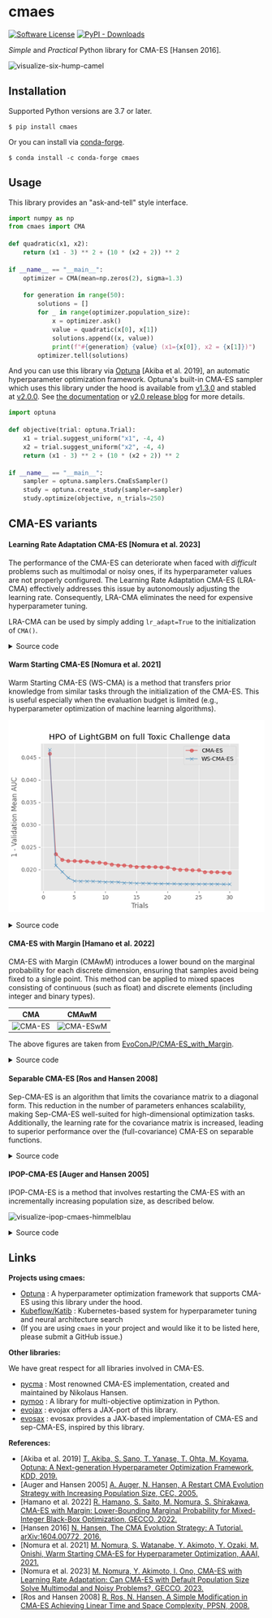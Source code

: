 # cmaes

[![Software License](https://img.shields.io/badge/license-MIT-brightgreen.svg?style=flat-square)](./LICENSE) [![PyPI - Downloads](https://img.shields.io/pypi/dw/cmaes)](https://pypistats.org/packages/cmaes)

*Simple* and *Practical* Python library for CMA-ES [Hansen 2016].

![visualize-six-hump-camel](https://user-images.githubusercontent.com/5564044/73486622-db5cff00-43e8-11ea-98fb-8246dbacab6d.gif)

## Installation

Supported Python versions are 3.7 or later.

```
$ pip install cmaes
```

Or you can install via [conda-forge](https://anaconda.org/conda-forge/cmaes).

```
$ conda install -c conda-forge cmaes
```

## Usage

This library provides an "ask-and-tell" style interface.

```python
import numpy as np
from cmaes import CMA

def quadratic(x1, x2):
    return (x1 - 3) ** 2 + (10 * (x2 + 2)) ** 2

if __name__ == "__main__":
    optimizer = CMA(mean=np.zeros(2), sigma=1.3)

    for generation in range(50):
        solutions = []
        for _ in range(optimizer.population_size):
            x = optimizer.ask()
            value = quadratic(x[0], x[1])
            solutions.append((x, value))
            print(f"#{generation} {value} (x1={x[0]}, x2 = {x[1]})")
        optimizer.tell(solutions)
```

And you can use this library via [Optuna](https://github.com/optuna/optuna) [Akiba et al. 2019], an automatic hyperparameter optimization framework.
Optuna's built-in CMA-ES sampler which uses this library under the hood is available from [v1.3.0](https://github.com/optuna/optuna/releases/tag/v1.3.0) and stabled at [v2.0.0](https://github.com/optuna/optuna/releases/tag/v2.2.0).
See [the documentation](https://optuna.readthedocs.io/en/stable/reference/samplers/generated/optuna.samplers.CmaEsSampler.html) or [v2.0 release blog](https://medium.com/optuna/optuna-v2-3165e3f1fc2) for more details.

```python
import optuna

def objective(trial: optuna.Trial):
    x1 = trial.suggest_uniform("x1", -4, 4)
    x2 = trial.suggest_uniform("x2", -4, 4)
    return (x1 - 3) ** 2 + (10 * (x2 + 2)) ** 2

if __name__ == "__main__":
    sampler = optuna.samplers.CmaEsSampler()
    study = optuna.create_study(sampler=sampler)
    study.optimize(objective, n_trials=250)
```


## CMA-ES variants

#### Learning Rate Adaptation CMA-ES [Nomura et al. 2023]
The performance of the CMA-ES can deteriorate when faced with *difficult* problems such as multimodal or noisy ones, if its hyperparameter values are not properly configured.
The Learning Rate Adaptation CMA-ES (LRA-CMA) effectively addresses this issue by autonomously adjusting the learning rate.
Consequently, LRA-CMA eliminates the need for expensive hyperparameter tuning.

LRA-CMA can be used by simply adding `lr_adapt=True` to the initialization of `CMA()`.

<details>

<summary>Source code</summary>

```python
import numpy as np
from cmaes import CMA


def rastrigin(x):
    dim = len(x)
    return 10 * dim + sum(x**2 - 10 * np.cos(2 * np.pi * x))


if __name__ == "__main__":
    dim = 40
    optimizer = CMA(mean=3*np.ones(dim), sigma=2.0, lr_adapt=True)

    for generation in range(50000):
        solutions = []
        for _ in range(optimizer.population_size):
            x = optimizer.ask()
            value = rastrigin(x)
            if generation % 500 == 0:
                print(f"#{generation} {value}")
            solutions.append((x, value))
        optimizer.tell(solutions)

        if optimizer.should_stop():
            break
```

The full source code is available [here](./examples/lra_cma.py).

</details>



#### Warm Starting CMA-ES [Nomura et al. 2021]

Warm Starting CMA-ES (WS-CMA) is a method that transfers prior knowledge from similar tasks through the initialization of the CMA-ES.
This is useful especially when the evaluation budget is limited (e.g., hyperparameter optimization of machine learning algorithms).

![benchmark-lightgbm-toxic](https://github.com/c-bata/benchmark-warm-starting-cmaes/raw/main/result.png)

<details>
<summary>Source code</summary>

```python
import numpy as np
from cmaes import CMA, get_warm_start_mgd

def source_task(x1: float, x2: float) -> float:
    b = 0.4
    return (x1 - b) ** 2 + (x2 - b) ** 2

def target_task(x1: float, x2: float) -> float:
    b = 0.6
    return (x1 - b) ** 2 + (x2 - b) ** 2

if __name__ == "__main__":
    # Generate solutions from a source task
    source_solutions = []
    for _ in range(1000):
        x = np.random.random(2)
        value = source_task(x[0], x[1])
        source_solutions.append((x, value))

    # Estimate a promising distribution of the source task,
    # then generate parameters of the multivariate gaussian distribution.
    ws_mean, ws_sigma, ws_cov = get_warm_start_mgd(
        source_solutions, gamma=0.1, alpha=0.1
    )
    optimizer = CMA(mean=ws_mean, sigma=ws_sigma, cov=ws_cov)

    # Run WS-CMA-ES
    print(" g    f(x1,x2)     x1      x2  ")
    print("===  ==========  ======  ======")
    while True:
        solutions = []
        for _ in range(optimizer.population_size):
            x = optimizer.ask()
            value = target_task(x[0], x[1])
            solutions.append((x, value))
            print(
                f"{optimizer.generation:3d}  {value:10.5f}"
                f"  {x[0]:6.2f}  {x[1]:6.2f}"
            )
        optimizer.tell(solutions)

        if optimizer.should_stop():
            break
```

The full source code is available [here](./examples/ws_cma.py).

</details>


#### CMA-ES with Margin [Hamano et al. 2022]

CMA-ES with Margin (CMAwM) introduces a lower bound on the marginal probability for each discrete dimension, ensuring that samples avoid being fixed to a single point.
This method can be applied to mixed spaces consisting of continuous (such as float) and discrete elements (including integer and binary types).

|CMA|CMAwM|
|---|---|
|![CMA-ES](https://raw.githubusercontent.com/EvoConJP/CMA-ES_with_Margin/main/fig/CMA-ES.gif)|![CMA-ESwM](https://raw.githubusercontent.com/EvoConJP/CMA-ES_with_Margin/main/fig/CMA-ESwM.gif)|

The above figures are taken from [EvoConJP/CMA-ES_with_Margin](https://github.com/EvoConJP/CMA-ES_with_Margin).

<details>
<summary>Source code</summary>

```python
import numpy as np
from cmaes import CMAwM


def ellipsoid_onemax(x, n_zdim):
    n = len(x)
    n_rdim = n - n_zdim
    r = 10
    if len(x) < 2:
        raise ValueError("dimension must be greater one")
    ellipsoid = sum([(1000 ** (i / (n_rdim - 1)) * x[i]) ** 2 for i in range(n_rdim)])
    onemax = n_zdim - (0.0 < x[(n - n_zdim) :]).sum()
    return ellipsoid + r * onemax


def main():
    binary_dim, continuous_dim = 10, 10
    dim = binary_dim + continuous_dim
    bounds = np.concatenate(
        [
            np.tile([-np.inf, np.inf], (continuous_dim, 1)),
            np.tile([0, 1], (binary_dim, 1)),
        ]
    )
    steps = np.concatenate([np.zeros(continuous_dim), np.ones(binary_dim)])
    optimizer = CMAwM(mean=np.zeros(dim), sigma=2.0, bounds=bounds, steps=steps)
    print(" evals    f(x)")
    print("======  ==========")

    evals = 0
    while True:
        solutions = []
        for _ in range(optimizer.population_size):
            x_for_eval, x_for_tell = optimizer.ask()
            value = ellipsoid_onemax(x_for_eval, binary_dim)
            evals += 1
            solutions.append((x_for_tell, value))
            if evals % 300 == 0:
                print(f"{evals:5d}  {value:10.5f}")
        optimizer.tell(solutions)

        if optimizer.should_stop():
            break


if __name__ == "__main__":
    main()
```

Source code is also available [here](./examples/cmaes_with_margin.py).

</details>


#### Separable CMA-ES [Ros and Hansen 2008]

Sep-CMA-ES is an algorithm that limits the covariance matrix to a diagonal form.
This reduction in the number of parameters enhances scalability, making Sep-CMA-ES well-suited for high-dimensional optimization tasks.
Additionally, the learning rate for the covariance matrix is increased, leading to superior performance over the (full-covariance) CMA-ES on separable functions.

<details>
<summary>Source code</summary>

```python
import numpy as np
from cmaes import SepCMA

def ellipsoid(x):
    n = len(x)
    if len(x) < 2:
        raise ValueError("dimension must be greater one")
    return sum([(1000 ** (i / (n - 1)) * x[i]) ** 2 for i in range(n)])

if __name__ == "__main__":
    dim = 40
    optimizer = SepCMA(mean=3 * np.ones(dim), sigma=2.0)
    print(" evals    f(x)")
    print("======  ==========")

    evals = 0
    while True:
        solutions = []
        for _ in range(optimizer.population_size):
            x = optimizer.ask()
            value = ellipsoid(x)
            evals += 1
            solutions.append((x, value))
            if evals % 3000 == 0:
                print(f"{evals:5d}  {value:10.5f}")
        optimizer.tell(solutions)

        if optimizer.should_stop():
            break
```

Full source code is available [here](./examples/sep_cma.py).

</details>

#### IPOP-CMA-ES [Auger and Hansen 2005]

IPOP-CMA-ES is a method that involves restarting the CMA-ES with an incrementally increasing population size, as described below.

![visualize-ipop-cmaes-himmelblau](https://user-images.githubusercontent.com/5564044/88472274-f9e12480-cf4b-11ea-8aff-2a859eb51a15.gif)

<details>
<summary>Source code</summary>

```python
import math
import numpy as np
from cmaes import CMA

def ackley(x1, x2):
    # https://www.sfu.ca/~ssurjano/ackley.html
    return (
        -20 * math.exp(-0.2 * math.sqrt(0.5 * (x1 ** 2 + x2 ** 2)))
        - math.exp(0.5 * (math.cos(2 * math.pi * x1) + math.cos(2 * math.pi * x2)))
        + math.e + 20
    )

if __name__ == "__main__":
    bounds = np.array([[-32.768, 32.768], [-32.768, 32.768]])
    lower_bounds, upper_bounds = bounds[:, 0], bounds[:, 1]

    mean = lower_bounds + (np.random.rand(2) * (upper_bounds - lower_bounds))
    sigma = 32.768 * 2 / 5  # 1/5 of the domain width
    optimizer = CMA(mean=mean, sigma=sigma, bounds=bounds, seed=0)

    for generation in range(200):
        solutions = []
        for _ in range(optimizer.population_size):
            x = optimizer.ask()
            value = ackley(x[0], x[1])
            solutions.append((x, value))
            print(f"#{generation} {value} (x1={x[0]}, x2 = {x[1]})")
        optimizer.tell(solutions)

        if optimizer.should_stop():
            # popsize multiplied by 2 (or 3) before each restart.
            popsize = optimizer.population_size * 2
            mean = lower_bounds + (np.random.rand(2) * (upper_bounds - lower_bounds))
            optimizer = CMA(mean=mean, sigma=sigma, population_size=popsize)
            print(f"Restart CMA-ES with popsize={popsize}")
```

Full source code is available [here](./examples/ipop_cma.py).

</details>

## Links

**Projects using cmaes:**

* [Optuna](https://github.com/optuna/optuna) : A hyperparameter optimization framework that supports CMA-ES using this library under the hood.
* [Kubeflow/Katib](https://www.kubeflow.org/docs/components/katib/katib-config/) : Kubernetes-based system for hyperparameter tuning and neural architecture search
* (If you are using `cmaes` in your project and would like it to be listed here, please submit a GitHub issue.)

**Other libraries:**

We have great respect for all libraries involved in CMA-ES.

* [pycma](https://github.com/CMA-ES/pycma) : Most renowned CMA-ES implementation, created and maintained by Nikolaus Hansen.
* [pymoo](https://github.com/msu-coinlab/pymoo) : A library for multi-objective optimization in Python.
* [evojax](https://github.com/google/evojax) : evojax offers a JAX-port of this library.
* [evosax](https://github.com/RobertTLange/evosax) : evosax provides a JAX-based implementation of CMA-ES and sep-CMA-ES, inspired by this library.

**References:**

* [Akiba et al. 2019] [T. Akiba, S. Sano, T. Yanase, T. Ohta, M. Koyama, Optuna: A Next-generation Hyperparameter Optimization Framework, KDD, 2019.](https://dl.acm.org/citation.cfm?id=3330701)
* [Auger and Hansen 2005] [A. Auger, N. Hansen, A Restart CMA Evolution Strategy with Increasing Population Size, CEC, 2005.](http://www.cmap.polytechnique.fr/~nikolaus.hansen/cec2005ipopcmaes.pdf)
* [Hamano et al. 2022] [R. Hamano, S. Saito, M. Nomura, S. Shirakawa, CMA-ES with Margin: Lower-Bounding Marginal Probability for Mixed-Integer Black-Box Optimization, GECCO, 2022.](https://arxiv.org/abs/2205.13482)
* [Hansen 2016] [N. Hansen, The CMA Evolution Strategy: A Tutorial. arXiv:1604.00772, 2016.](https://arxiv.org/abs/1604.00772)
* [Nomura et al. 2021] [M. Nomura, S. Watanabe, Y. Akimoto, Y. Ozaki, M. Onishi, Warm Starting CMA-ES for Hyperparameter Optimization, AAAI, 2021.](https://arxiv.org/abs/2012.06932)
* [Nomura et al. 2023] [M. Nomura, Y. Akimoto, I. Ono, CMA-ES with Learning
Rate Adaptation: Can CMA-ES with Default Population Size Solve Multimodal
and Noisy Problems?, GECCO, 2023.](https://arxiv.org/abs/2304.03473)
* [Ros and Hansen 2008] [R. Ros, N. Hansen, A Simple Modification in CMA-ES Achieving Linear Time and Space Complexity, PPSN, 2008.](https://hal.inria.fr/inria-00287367/document)
